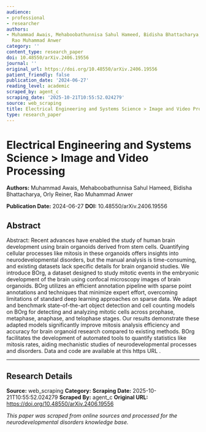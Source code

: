 ```yaml
---
audience:
- professional
- researcher
authors:
- Muhammad Awais, Mehaboobathunnisa Sahul Hameed, Bidisha Bhattacharya, Orly Reiner,
  Rao Muhammad Anwer
category: ''
content_type: research_paper
doi: 10.48550/arXiv.2406.19556
journal: ''
original_url: https://doi.org/10.48550/arXiv.2406.19556
patient_friendly: false
publication_date: '2024-06-27'
reading_level: academic
scraped_by: agent_c
scraping_date: '2025-10-21T10:55:52.024279'
source: web_scraping
title: Electrical Engineering and Systems Science > Image and Video Processing
type: research_paper
---
```

# Electrical Engineering and Systems Science > Image and Video Processing

**Authors:** Muhammad Awais, Mehaboobathunnisa Sahul Hameed, Bidisha Bhattacharya, Orly Reiner, Rao Muhammad Anwer

**Publication Date:** 2024-06-27
**DOI:** 10.48550/arXiv.2406.19556

## Abstract

Abstract:
Recent advances have enabled the study of human brain development using brain organoids derived from stem cells. Quantifying cellular processes like mitosis in these organoids offers insights into neurodevelopmental disorders, but the manual analysis is time-consuming, and existing datasets lack specific details for brain organoid studies. We introduce BOrg, a dataset designed to study mitotic events in the embryonic development of the brain using confocal microscopy images of brain organoids. BOrg utilizes an efficient annotation pipeline with sparse point annotations and techniques that minimize expert effort, overcoming limitations of standard deep learning approaches on sparse data. We adapt and benchmark state-of-the-art object detection and cell counting models on BOrg for detecting and analyzing mitotic cells across prophase, metaphase, anaphase, and telophase stages. Our results demonstrate these adapted models significantly improve mitosis analysis efficiency and accuracy for brain organoid research compared to existing methods. BOrg facilitates the development of automated tools to quantify statistics like mitosis rates, aiding mechanistic studies of neurodevelopmental processes and disorders. Data and code are available at
this https URL
.

---

## Research Details

**Source:** web_scraping
**Category:** 
**Scraping Date:** 2025-10-21T10:55:52.024279
**Scraped By:** agent_c
**Original URL:** https://doi.org/10.48550/arXiv.2406.19556

*This paper was scraped from online sources and processed for the neurodevelopmental disorders knowledge base.*